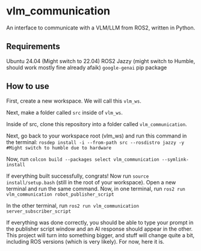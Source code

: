 # vlm_communication
An interface to communicate with a VLM/LLM from ROS2, written in Python.

## Requirements
Ubuntu 24.04 (Might switch to 22.04)
ROS2 Jazzy (might switch to Humble, should work mostly fine already afaik)
`google-genai` pip package

## How to use
First, create a new workspace. We will call this `vlm_ws`.

Next, make a folder called `src` inside of `vlm_ws`.

Inside of src, clone this repository into a folder called `vlm_communication`.

Next, go back to your workspace root (vlm_ws) and run this command in the terminal: 
`rosdep install -i --from-path src --rosdistro jazzy -y #Might switch to humble due to hardware`

Now, run `colcon build --packages select vlm_communication --symlink-install`

If everything built successfully, congrats! Now run 
`source install/setup.bash` (still in the root of your workspace). Open a new terminal and run the same command.
Now, in one terminal, run 
`ros2 run vlm_communication robot_publisher_script`

In the other terminal, run 
`ros2 run vlm_communication server_subscriber_script`

If everything was done correctly, you should be able to type your prompt in the publisher script window and an AI response should appear in the other. This project will turn into something bigger, and stuff will change quite a bit, including ROS versions (which is very likely). For now, here it is.
